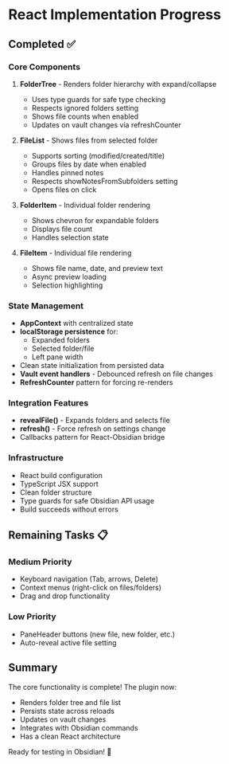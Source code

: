 # React Implementation Progress

## Completed ✅

### Core Components
1. **FolderTree** - Renders folder hierarchy with expand/collapse
   - Uses type guards for safe type checking
   - Respects ignored folders setting
   - Shows file counts when enabled
   - Updates on vault changes via refreshCounter
   
2. **FileList** - Shows files from selected folder
   - Supports sorting (modified/created/title)
   - Groups files by date when enabled
   - Handles pinned notes
   - Respects showNotesFromSubfolders setting
   - Opens files on click
   
3. **FolderItem** - Individual folder rendering
   - Shows chevron for expandable folders
   - Displays file count
   - Handles selection state
   
4. **FileItem** - Individual file rendering
   - Shows file name, date, and preview text
   - Async preview loading
   - Selection highlighting

### State Management
- **AppContext** with centralized state
- **localStorage persistence** for:
  - Expanded folders
  - Selected folder/file
  - Left pane width
- Clean state initialization from persisted data
- **Vault event handlers** - Debounced refresh on file changes
- **RefreshCounter** pattern for forcing re-renders

### Integration Features
- **revealFile()** - Expands folders and selects file
- **refresh()** - Force refresh on settings change
- Callbacks pattern for React-Obsidian bridge

### Infrastructure
- React build configuration
- TypeScript JSX support
- Clean folder structure
- Type guards for safe Obsidian API usage
- Build succeeds without errors

## Remaining Tasks 📋

### Medium Priority  
- Keyboard navigation (Tab, arrows, Delete)
- Context menus (right-click on files/folders)
- Drag and drop functionality

### Low Priority
- PaneHeader buttons (new file, new folder, etc.)
- Auto-reveal active file setting

## Summary
The core functionality is complete! The plugin now:
- Renders folder tree and file list
- Persists state across reloads
- Updates on vault changes
- Integrates with Obsidian commands
- Has a clean React architecture

Ready for testing in Obsidian! 🎉